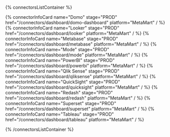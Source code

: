 {% connectorsListContainer %}

{% connectorInfoCard name="Domo" stage="PROD" href="/connectors/dashboard/domo-dashboard" platform="MetaMart" / %}
{% connectorInfoCard name="Looker" stage="PROD" href="/connectors/dashboard/looker" platform="MetaMart" / %}
{% connectorInfoCard name="Metabase" stage="PROD" href="/connectors/dashboard/metabase" platform="MetaMart" / %}
{% connectorInfoCard name="Mode" stage="PROD" href="/connectors/dashboard/mode" platform="MetaMart" / %}
{% connectorInfoCard name="PowerBI" stage="PROD" href="/connectors/dashboard/powerbi" platform="MetaMart" / %}
{% connectorInfoCard name="Qlik Sense" stage="PROD" href="/connectors/dashboard/qliksense" platform="MetaMart" / %}
{% connectorInfoCard name="QuickSight" stage="PROD" href="/connectors/dashboard/quicksight" platform="MetaMart" / %}
{% connectorInfoCard name="Redash" stage="PROD" href="/connectors/dashboard/redash" platform="MetaMart" / %}
{% connectorInfoCard name="Superset" stage="PROD" href="/connectors/dashboard/superset" platform="MetaMart" / %}
{% connectorInfoCard name="Tableau" stage="PROD" href="/connectors/dashboard/tableau" platform="MetaMart" / %}

{% /connectorsListContainer %}